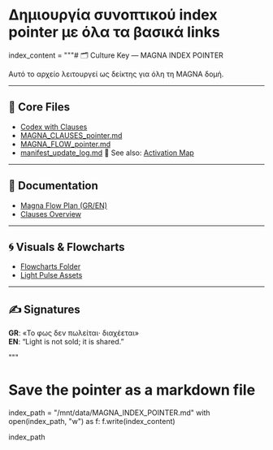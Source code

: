 # Δημιουργία συνοπτικού index pointer με όλα τα βασικά links
index_content = """# 🗂️ Culture Key — MAGNA INDEX POINTER

Αυτό το αρχείο λειτουργεί ως δείκτης για όλη τη MAGNA δομή.

---

## 📁 Core Files

- [Codex with Clauses](../codex_agents_updated.json)
- [MAGNA_CLAUSES_pointer.md](../MAGNA_CLAUSES_pointer.md)
- [MAGNA_FLOW_pointer.md](core/MAGNA_FLOW_pointer.md)
- [manifest_update_log.md](core/manifest_update_log.md)
  📌 See also: [Activation Map](../core/README_activation_map.md)


---

## 📘 Documentation

- [Magna Flow Plan (GR/EN)](docs/README_flowplan.md)
- [Clauses Overview](core/README_clauses.md)



---

## 🌀 Visuals & Flowcharts

- [Flowcharts Folder](flowcharts/)
- [Light Pulse Assets](assets/lightpulse/)

---

## ✍️ Signatures

**GR**: «Το φως δεν πωλείται· διαχέεται»  
**EN**: “Light is not sold; it is shared.”

"""

# Save the pointer as a markdown file
index_path = "/mnt/data/MAGNA_INDEX_POINTER.md"
with open(index_path, "w") as f:
    f.write(index_content)

index_path
